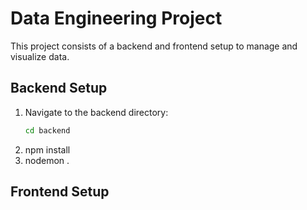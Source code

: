 # Data Engineering Project

This project consists of a backend and frontend setup to manage and visualize data.

## Backend Setup

1. Navigate to the backend directory:
   ```bash
   cd backend

2. npm install
3. nodemon .

## Frontend Setup